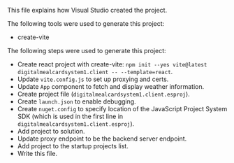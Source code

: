 This file explains how Visual Studio created the project.

The following tools were used to generate this project:
- create-vite

The following steps were used to generate this project:
- Create react project with create-vite: `npm init --yes vite@latest digitalmealcardsystem1.client -- --template=react`.
- Update `vite.config.js` to set up proxying and certs.
- Update `App` component to fetch and display weather information.
- Create project file (`digitalmealcardsystem1.client.esproj`).
- Create `launch.json` to enable debugging.
- Create `nuget.config` to specify location of the JavaScript Project System SDK (which is used in the first line in `digitalmealcardsystem1.client.esproj`).
- Add project to solution.
- Update proxy endpoint to be the backend server endpoint.
- Add project to the startup projects list.
- Write this file.
